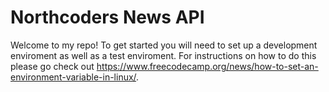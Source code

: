 # Northcoders News API

Welcome to my repo! To get started you will need to set up a development enviroment as well as a test enviroment. For instructions on how to do this please go check out https://www.freecodecamp.org/news/how-to-set-an-environment-variable-in-linux/.